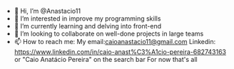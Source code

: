 - 👋 Hi, I’m @Anastacio11
- 👀 I’m interested in improve my programming skills
- 🌱 I’m currently learning and delving into front-end
- 💞️ I’m looking to collaborate on well-done projects in large teams
- 📫 How to reach me:   My email:caioanastacio11@gmail.com
                        Linkedin: https://www.linkedin.com/in/caio-anast%C3%A1cio-pereira-682743163 or "Caio Anatácio Pereira" on the search bar
      For now that's all

<!---
Anastacio11/Anastacio11 is a ✨ special ✨ repository because its `README.md` (this file) appears on your GitHub profile.
You can click the Preview link to take a look at your changes.
--->
